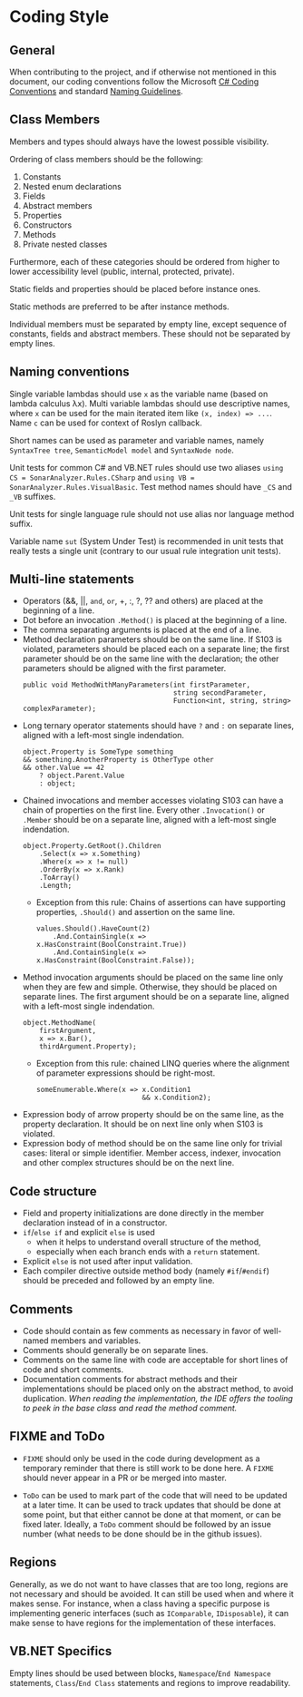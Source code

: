 ﻿# Coding Style

## General

When contributing to the project, and if otherwise not mentioned in this document, our coding conventions
follow the Microsoft [C# Coding Conventions](https://docs.microsoft.com/en-us/dotnet/csharp/programming-guide/inside-a-program/coding-conventions)
and standard [Naming Guidelines](https://docs.microsoft.com/en-us/dotnet/standard/design-guidelines/naming-guidelines).

## Class Members

Members and types should always have the lowest possible visibility.

Ordering of class members should be the following:

1. Constants
1. Nested enum declarations
1. Fields
1. Abstract members
1. Properties
1. Constructors
1. Methods 
1. Private nested classes

Furthermore, each of these categories should be ordered from higher to lower accessibility level (public, internal, protected, private).

Static fields and properties should be placed before instance ones. 

Static methods are preferred to be after instance methods.

Individual members must be separated by empty line, except sequence of constants, fields and abstract members. These should not be separated by empty lines.

## Naming conventions

Single variable lambdas should use `x` as the variable name (based on lambda calculus λx). Multi variable lambdas should use descriptive names, where `x` can be used for the main iterated item like `(x, index) => ...`. Name `c` can be used for context of Roslyn callback.

Short names can be used as parameter and variable names, namely `SyntaxTree tree`, `SemanticModel model` and `SyntaxNode node`.

Unit tests for common C# and VB.NET rules should use two aliases `using CS = SonarAnalyzer.Rules.CSharp` and `using VB = SonarAnalyzer.Rules.VisualBasic`. Test method names should have `_CS` and `_VB` suffixes.

Unit tests for single language rule should not use alias nor language method suffix.

Variable name `sut` (System Under Test) is recommended in unit tests that really tests a single unit (contrary to our usual rule integration unit tests).

## Multi-line statements

* Operators (&&, ||, `and`, `or`, +, :, ?, ?? and others) are placed at the beginning of a line.
* Dot before an invocation `.Method()` is placed at the beginning of a line.
* The comma separating arguments is placed at the end of a line.
* Method declaration parameters should be on the same line. If S103 is violated, parameters should be placed each on a separate line; the first parameter should be on the same line with the declaration; the other parameters should be aligned with the first parameter.
    ```
    public void MethodWithManyParameters(int firstParameter,
                                         string secondParameter,
                                         Function<int, string, string> complexParameter);
    ```
* Long ternary operator statements should have `?` and `:` on separate lines, aligned with a left-most single indendation.
    ```
    object.Property is SomeType something
    && something.AnotherProperty is OtherType other
    && other.Value == 42
        ? object.Parent.Value
        : object;
    ```
* Chained invocations and member accesses violating S103 can have a chain of properties on the first line. Every other `.Invocation()` or `.Member` should be on a separate line, aligned with a left-most single indendation.
    ```
    object.Property.GetRoot().Children
        .Select(x => x.Something)
        .Where(x => x != null)
        .OrderBy(x => x.Rank)
        .ToArray()
        .Length;
    ```
  * Exception from this rule: Chains of assertions can have supporting properties, `.Should()` and assertion on the same line.
    ```
    values.Should().HaveCount(2)
        .And.ContainSingle(x => x.HasConstraint(BoolConstraint.True))
        .And.ContainSingle(x => x.HasConstraint(BoolConstraint.False));
    ```
* Method invocation arguments should be placed on the same line only when they are few and simple. Otherwise, they should be placed on separate lines. The first argument should be on a separate line, aligned with a left-most single indendation.
    ```
    object.MethodName(
        firstArgument,
        x => x.Bar(),
        thirdArgument.Property);
    ```
  * Exception from this rule: chained LINQ queries where the alignment of parameter expressions should be right-most.
    ```
    someEnumerable.Where(x => x.Condition1
                              && x.Condition2);
    ```
* Expression body of arrow property should be on the same line, as the property declaration. It should be on next line only when S103 is violated.
* Expression body of method should be on the same line only for trivial cases: literal or simple identifier. Member access, indexer, invocation and other complex structures should be on the next line.

## Code structure

* Field and property initializations are done directly in the member declaration instead of in a constructor.
* `if`/`else if` and explicit `else` is used
  * when it helps to understand overall structure of the method,
  * especially when each branch ends with a `return` statement.
* Explicit `else` is not used after input validation.
* Each compiler directive outside method body (namely `#if`/`#endif`) should be preceded and followed by an empty line.

## Comments

* Code should contain as few comments as necessary in favor of well-named members and variables.
* Comments should generally be on separate lines.
* Comments on the same line with code are acceptable for short lines of code and short comments.
* Documentation comments for abstract methods and their implementations should be placed only on the abstract method, to avoid duplication. _When reading the implementation, the IDE offers the tooling to peek in the base class and read the method comment._

## FIXME and ToDo

* `FIXME` should only be used in the code during development as a temporary reminder that there is still work to
be done here. A `FIXME` should never appear in a PR or be merged into master.

* `ToDo` can be used to mark part of the code that will need to be updated at a later time. It can be used to
track updates that should be done at some point, but that either cannot be done at that moment, or can be fixed later.
Ideally, a `ToDo` comment should be followed by an issue number (what needs to be done should be in the github issues).

## Regions

Generally, as we do not want to have classes that are too long, regions are not necessary and should be avoided.
It can still be used when and where it makes sense. For instance, when a class having a specific purpose is
implementing generic interfaces (such as `IComparable`, `IDisposable`), it can make sense to have regions 
for the implementation of these interfaces.

## VB.NET Specifics

Empty lines should be used between blocks, `Namespace`/`End Namespace` statements, `Class`/`End Class` statements
and regions to improve readability.
